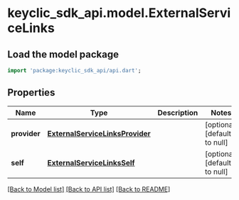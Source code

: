 # keyclic_sdk_api.model.ExternalServiceLinks

## Load the model package
```dart
import 'package:keyclic_sdk_api/api.dart';
```

## Properties
Name | Type | Description | Notes
------------ | ------------- | ------------- | -------------
**provider** | [**ExternalServiceLinksProvider**](ExternalServiceLinksProvider.md) |  | [optional] [default to null]
**self** | [**ExternalServiceLinksSelf**](ExternalServiceLinksSelf.md) |  | [optional] [default to null]

[[Back to Model list]](../README.md#documentation-for-models) [[Back to API list]](../README.md#documentation-for-api-endpoints) [[Back to README]](../README.md)


